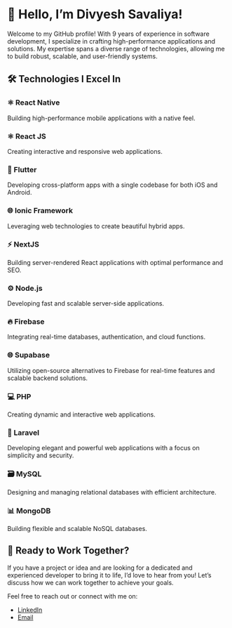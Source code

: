 # 👋 Hello, I’m Divyesh Savaliya!

Welcome to my GitHub profile! With 9 years of experience in software development, I specialize in crafting high-performance applications and solutions. My expertise spans a diverse range of technologies, allowing me to build robust, scalable, and user-friendly systems.

## 🛠️ Technologies I Excel In

### ⚛️ React Native
Building high-performance mobile applications with a native feel.

### ⚛️ React JS
Creating interactive and responsive web applications.

### 🦄 Flutter
Developing cross-platform apps with a single codebase for both iOS and Android.

### 🌐 Ionic Framework
Leveraging web technologies to create beautiful hybrid apps.

### ⚡ NextJS
Building server-rendered React applications with optimal performance and SEO.

### ⚙️ Node.js
Developing fast and scalable server-side applications.

### 🔥 Firebase
Integrating real-time databases, authentication, and cloud functions.

### 🌐 Supabase
Utilizing open-source alternatives to Firebase for real-time features and scalable backend solutions.

### 💻 PHP
Creating dynamic and interactive web applications.

### 🚀 Laravel
Developing elegant and powerful web applications with a focus on simplicity and security.

### 🗃️ MySQL
Designing and managing relational databases with efficient architecture.

### 📊 MongoDB
Building flexible and scalable NoSQL databases.

## 💼 Ready to Work Together?

If you have a project or idea and are looking for a dedicated and experienced developer to bring it to life, I’d love to hear from you! Let’s discuss how we can work together to achieve your goals.

Feel free to reach out or connect with me on:

- [LinkedIn]([#](https://www.linkedin.com/in/divyesh-savaliya-divtechnosoft/))
- [Email](mailto:divyesh@divtechnosoft.com)

